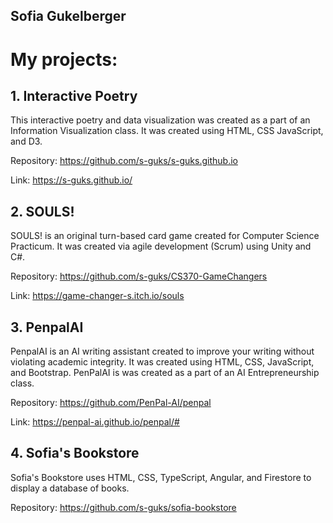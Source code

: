 ## Sofia Gukelberger

<!--
**s-guks/s-guks** is a ✨ _special_ ✨ repository because its `README.md` (this file) appears on your GitHub profile.

Here are some ideas to get you started:

- 🔭 I’m currently working on ...
- 🌱 I’m currently learning ...
- 👯 I’m looking to collaborate on ...
- 🤔 I’m looking for help with ...
- 💬 Ask me about ...
- 📫 How to reach me: ...
- 😄 Pronouns: ...
- ⚡ Fun fact: ...
-->

# My projects:

## 1. Interactive Poetry
This interactive poetry and data visualization was created as a part of an Information Visualization class. It was created using HTML, CSS JavaScript, and D3. 

Repository: https://github.com/s-guks/s-guks.github.io

Link: https://s-guks.github.io/

## 2. SOULS!
SOULS! is an original turn-based card game created for Computer Science Practicum. It was created via agile development (Scrum) using Unity and C#. 

Repository: https://github.com/s-guks/CS370-GameChangers

Link: https://game-changer-s.itch.io/souls

## 3. PenpalAI

PenpalAI is an AI writing assistant created to improve your writing without violating academic integrity. It was created using HTML, CSS, JavaScript, and Bootstrap. PenPalAI is was created as a part of an AI Entrepreneurship class. 

Repository: https://github.com/PenPal-AI/penpal

Link: https://penpal-ai.github.io/penpal/#

## 4. Sofia's Bookstore
Sofia's Bookstore uses HTML, CSS, TypeScript, Angular, and Firestore to display a database of books. 

Repository: https://github.com/s-guks/sofia-bookstore

